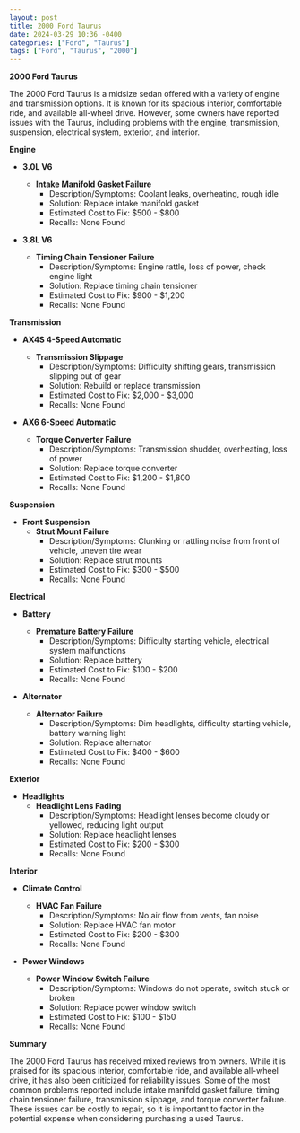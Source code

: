 ```yaml
---
layout: post
title: 2000 Ford Taurus
date: 2024-03-29 10:36 -0400
categories: ["Ford", "Taurus"]
tags: ["Ford", "Taurus", "2000"]
---
```

**2000 Ford Taurus**

The 2000 Ford Taurus is a midsize sedan offered with a variety of engine and transmission options. It is known for its spacious interior, comfortable ride, and available all-wheel drive. However, some owners have reported issues with the Taurus, including problems with the engine, transmission, suspension, electrical system, exterior, and interior.

**Engine**

* **3.0L V6**
    * **Intake Manifold Gasket Failure**
        * Description/Symptoms: Coolant leaks, overheating, rough idle
        * Solution: Replace intake manifold gasket
        * Estimated Cost to Fix: $500 - $800
        * Recalls: None Found

* **3.8L V6**
    * **Timing Chain Tensioner Failure**
        * Description/Symptoms: Engine rattle, loss of power, check engine light
        * Solution: Replace timing chain tensioner
        * Estimated Cost to Fix: $900 - $1,200
        * Recalls: None Found

**Transmission**

* **AX4S 4-Speed Automatic**
    * **Transmission Slippage**
        * Description/Symptoms: Difficulty shifting gears, transmission slipping out of gear
        * Solution: Rebuild or replace transmission
        * Estimated Cost to Fix: $2,000 - $3,000
        * Recalls: None Found

* **AX6 6-Speed Automatic**
    * **Torque Converter Failure**
        * Description/Symptoms: Transmission shudder, overheating, loss of power
        * Solution: Replace torque converter
        * Estimated Cost to Fix: $1,200 - $1,800
        * Recalls: None Found

**Suspension**

* **Front Suspension**
    * **Strut Mount Failure**
        * Description/Symptoms: Clunking or rattling noise from front of vehicle, uneven tire wear
        * Solution: Replace strut mounts
        * Estimated Cost to Fix: $300 - $500
        * Recalls: None Found

**Electrical**

* **Battery**
    * **Premature Battery Failure**
        * Description/Symptoms: Difficulty starting vehicle, electrical system malfunctions
        * Solution: Replace battery
        * Estimated Cost to Fix: $100 - $200
        * Recalls: None Found

* **Alternator**
    * **Alternator Failure**
        * Description/Symptoms: Dim headlights, difficulty starting vehicle, battery warning light
        * Solution: Replace alternator
        * Estimated Cost to Fix: $400 - $600
        * Recalls: None Found

**Exterior**

* **Headlights**
    * **Headlight Lens Fading**
        * Description/Symptoms: Headlight lenses become cloudy or yellowed, reducing light output
        * Solution: Replace headlight lenses
        * Estimated Cost to Fix: $200 - $300
        * Recalls: None Found

**Interior**

* **Climate Control**
    * **HVAC Fan Failure**
        * Description/Symptoms: No air flow from vents, fan noise
        * Solution: Replace HVAC fan motor
        * Estimated Cost to Fix: $200 - $300
        * Recalls: None Found

* **Power Windows**
    * **Power Window Switch Failure**
        * Description/Symptoms: Windows do not operate, switch stuck or broken
        * Solution: Replace power window switch
        * Estimated Cost to Fix: $100 - $150
        * Recalls: None Found

**Summary**

The 2000 Ford Taurus has received mixed reviews from owners. While it is praised for its spacious interior, comfortable ride, and available all-wheel drive, it has also been criticized for reliability issues. Some of the most common problems reported include intake manifold gasket failure, timing chain tensioner failure, transmission slippage, and torque converter failure. These issues can be costly to repair, so it is important to factor in the potential expense when considering purchasing a used Taurus.
